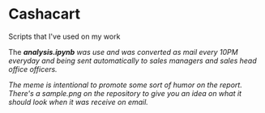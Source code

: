 # Cashacart
Scripts that I've used on my work

The <em>**analysis.ipynb**<em> was use and was converted as mail every 10PM everyday and being sent automatically to sales managers and sales head office officers.

The meme is intentional to promote some sort of humor on the report. There's a sample.png on the repository to give you an idea on what it should look when it was receive on email.

